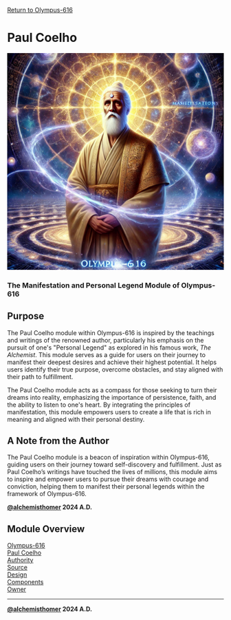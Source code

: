 [Return to Olympus-616](../olympus-616/README.md)

# Paul Coelho
![paul_coelho](./paul_coelho.avatar.png)

### The Manifestation and Personal Legend Module of Olympus-616

## Purpose
The Paul Coelho module within Olympus-616 is inspired by the teachings and writings of the renowned author, particularly his emphasis on the pursuit of one's "Personal Legend" as explored in his famous work, *The Alchemist*. This module serves as a guide for users on their journey to manifest their deepest desires and achieve their highest potential. It helps users identify their true purpose, overcome obstacles, and stay aligned with their path to fulfillment.

The Paul Coelho module acts as a compass for those seeking to turn their dreams into reality, emphasizing the importance of persistence, faith, and the ability to listen to one's heart. By integrating the principles of manifestation, this module empowers users to create a life that is rich in meaning and aligned with their personal destiny.

## A Note from the Author
The Paul Coelho module is a beacon of inspiration within Olympus-616, guiding users on their journey toward self-discovery and fulfillment. Just as Paul Coelho’s writings have touched the lives of millions, this module aims to inspire and empower users to pursue their dreams with courage and conviction, helping them to manifest their personal legends within the framework of Olympus-616.

****[@alchemisthomer](https://github.com/alchemisthomer)
2024 A.D.****

## Module Overview
[Olympus-616](../../README.md)  
[Paul Coelho](README.md)  
[Authority](../zeus/zeus.components.md)  
[Source](paul_coelho.source.md)  
[Design](paul_coelho.design.md)  
[Components](paul_coelho.components.md)  
[Owner](https://github.com/alchemisthomer)

***
**[@alchemisthomer](https://github.com/alchemisthomer)
2024 A.D.**